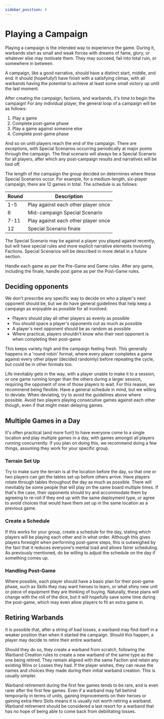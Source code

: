 ```yaml
---
sidebar_position: 4
---
```

# Playing a Campaign

Playing a campaign is the intended way to experience the game. During it, warbands start as small and weak forces with dreams of fame, glory, or whatever else may motivate them. They may succeed, fail into total ruin, or somewhere in between.

A campaign, like a good narrative, should have a distinct start, middle, and end. It should (hopefully!) have finish with a satisfying climax, with all warbands having the potential to achieve at least some small victory up until the last moment.

After creating the campaign, factions, and warbands, it's time to begin the campaign! For any individual player, the general loop of a campaign will be as follows:

1. Play a game
2. Complete post-game phase
3. Play a game against someone else
4. Complete post-game phase

And so on until players reach the end of the campaign. There are exceptions, with Special Scenarios occurring periodically at major points through the campaign. The final scenario will always be a Special Scenario for all players, after which any post-campaign results and narratives will be tied off.

The length of the campaign the group decided on determines where these Special Scenarios occur. For example, for a medium-length, six-player campaign, there are 12 games in total. The schedule is as follows:

| Round | Description                         |
| ----- | ----------------------------------- |
| 1-5   | Play against each other player once |
| 6     | Mid-campaign Special Scenario       |
| 7-11  | Play against each other player once |
| 12    | Special Scenario finale             |

The Special Scenario may be against a player you played against recently, but will have special rules and more explicit narrative elements involving Factions. Special Scenarios will be described in more detail in a future section.

Handle each game as per the Pre-Game and Game rules. After any game, including the finale, handle post game as per the Post-Game rules.

## Deciding opponents

We don't prescribe any specific way to decide on who a player's next opponent should be, but we do have general guidelines that help keep a campaign as enjoyable as possible for all involved. 

* Players should play all other players as evenly as possible
* You should space a player's opponents out as much as possible
* A player's next opponent should be as random as possible
* Where practical, players shouldn't know who their next opponent is when completing their post-game

This keeps variety high and the campaign feeling fresh. This generally happens in a 'round robin' format, where every player completes a game against every other player (decided randomly) before repeating the cycle, but could be in other formats too.

Life inevitably gets in the way, with a player unable to make it to a session, or one game running longer than the others during a larger session, requiring the opponent of one of those players to wait. For this reason, we recommend being flexible. Have a general schedule in mind, but we willing to deviate. When deviating, try to avoid the guidelines above where possible. Avoid two players playing consecutive games against each other though, even if that might mean delaying games.


## Multiple Games in a Day

It's often practical (and more fun!) to have everyone come to a single location and play multiple games in a day, with games amongst all players running concurrently. If you plan on doing this, we recommend doing a few things, assuming they work for your specific group.
### Terrain Set Up

Try to make sure the terrain is at the location before the day, so that one or two players can get the tables set up before others arrive. Have players rotate through tables throughout the day as much as possible. There will inevitably be some people that will play on the same board multiple times. If that's the case, their opponents should try and accommodate them by agreeing to re-roll if they end up with the same deployment type, or agree to avoid choices that would have them set up in the same location as a previous game.

### Create a Schedule

If this works for your group, create a schedule for the day, stating which players will be playing each other and in what order. Although this gives players foresight when performing post-game steps, this is outweighed by the fact that it reduces everyone's mental load and allows fairer scheduling. As previously mentioned, do be willing to adjust the schedule on the day if something comes up.

### Handling Post-Game

Where possible, each player should have a basic plan for their post-game phase, such as Skills they may want heroes to learn, or what shiny new unit or piece of equipment they are thinking of buying. Naturally, these plans will change with the roll of the dice, but it will hopefully save some time during the post-game, which may even allow players to fit an extra game in.

<!--
JP 28-10-25:
Not sure about the last point, but I think the others work well.
-->


## Retiring Warbands

It is possible that, after a string of bad losses, a warband may find itself in a weaker position than when it started the campaign. Should this happen, a player may decide to retire their entire warband.

Should they do so, they create a warband from scratch, following the Warband Creation rules to create a new warband of the same type as the one being retired. They remain aligned with the same Faction and retain any existing Wins or Losses they had. If the player wishes, they can reuse the names and choices they made during their initial warband creation. This is usually simpler.

Warband retirement during the first few games tends to be rare, and is even rarer after the first few games. Even if a warband may fall behind temporarily in terms of units, gaining Improvements on their heroes or gaining extra Hero Slots means it is usually not worth retiring a warband. Warband retirement should be considered a last resort for a warband that has no hope of being able to come back from debilitating losses.